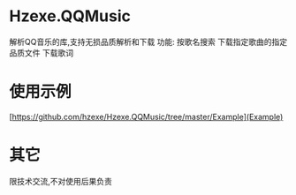 # Hzexe.QQMusic
解析QQ音乐的库,支持无损品质解析和下载
功能:
按歌名搜索
下载指定歌曲的指定品质文件
下载歌词


# 使用示例
[https://github.com/hzexe/Hzexe.QQMusic/tree/master/Example](Example)


# 其它
限技术交流,不对使用后果负责
